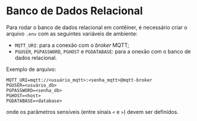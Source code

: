 # Banco de Dados Relacional

Para rodar o banco de dados relacional em contêiner, é necessário criar o arquivo `.env` com as seguintes variáveis de ambiente:

- `MQTT_URI`: para a conexão com o *broker* MQTT;
- `PGUSER`, `PGPASSWORD`, `PGHOST` e `PGDATABASE`: para a onexão com o banco de dados relacional. 

Exemplo de arquivo:

```
MQTT_URI=mqtt://<usuário_mqtt>:<senha_mqtt>@mqtt-broker
PGUSER=<usuário_db>
PGPASSWORD=<senha_db>
PGHOST=<host>
PGDATABASE=<database>

```

onde os parâmetros sensíveis (entre sinais `<` e `>`) devem ser definidos.
